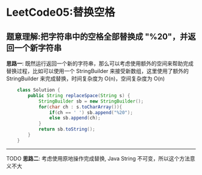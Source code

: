 # LeetCode05:替换空格

## 题意理解:把字符串中的空格全部替换成 "%20"，并返回一个新字符串

**思路一**: 既然运行返回一个新的字符串，那么可以考虑使用额外的空间来帮助完成替换过程，比如可以使用一个 StringBuilder 来接受新数组，这里使用了额外的 StringBuilder 来完成替换，时间复杂度为 O(n)，空间复杂度为 O(n)
```java
    class Solution {
        public String replaceSpace(String s) {
            StringBuilder sb = new StringBuilder();
            for(char ch : s.toCharArray()){
                if(ch == ' ') sb.append("%20");
                else sb.append(ch);
            }
            return sb.toString();
        }
    }
```

---

TODO
**思路二**: 考虑使用原地操作完成替换, Java String 不可变，所以这个方法意义不大
